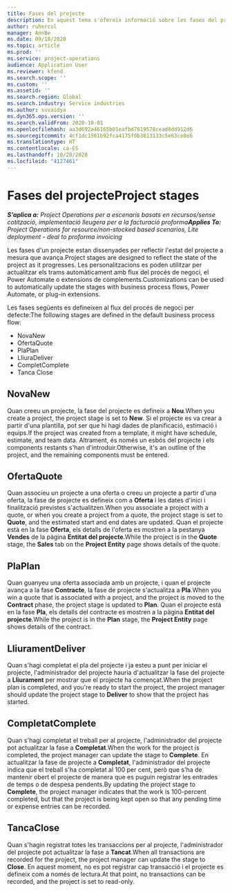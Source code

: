 ```yaml
---
title: Fases del projecte
description: En aquest tema s'ofereix informació sobre les fases del projecte disponibles al Microsoft Dynamics Project Operations.
author: ruhercul
manager: AnnBe
ms.date: 09/18/2020
ms.topic: article
ms.prod: ''
ms.service: project-operations
audience: Application User
ms.reviewer: kfend
ms.search.scope: ''
ms.custom: ''
ms.assetid: ''
ms.search.region: Global
ms.search.industry: Service industries
ms.author: suvaidya
ms.dyn365.ops.version: ''
ms.search.validFrom: 2020-10-01
ms.openlocfilehash: aa3d692a46165b01eafbd7619578cead8dd912d6
ms.sourcegitcommit: 4cf1dc1561b92fca4175f0b3813133c5e63ce8e6
ms.translationtype: HT
ms.contentlocale: ca-ES
ms.lasthandoff: 10/28/2020
ms.locfileid: "4127461"
---
```

# <a name="project-stages"></a><span data-ttu-id="6d085-103">Fases del projecte</span><span class="sxs-lookup"><span data-stu-id="6d085-103">Project stages</span></span>

<span data-ttu-id="6d085-104">_**S'aplica a:** Project Operations per a escenaris basats en recursos/sense cotització, implementació lleugera per a la facturació proforma_</span><span class="sxs-lookup"><span data-stu-id="6d085-104">_**Applies To:** Project Operations for resource/non-stocked based scenarios, Lite deployment - deal to proforma invoicing_</span></span>

<span data-ttu-id="6d085-105">Les fases d'un projecte estan dissenyades per reflectir l'estat del projecte a mesura que avança.</span><span class="sxs-lookup"><span data-stu-id="6d085-105">Project stages are designed to reflect the state of the project as it progresses.</span></span> <span data-ttu-id="6d085-106">Les personalitzacions es poden utilitzar per actualitzar els trams automàticament amb flux del procés de negoci, el Power Automate o extensions de complements.</span><span class="sxs-lookup"><span data-stu-id="6d085-106">Customizations can be used to automatically update the stages with business process flows, Power Automate, or plug-in extensions.</span></span>

<span data-ttu-id="6d085-107">Les fases següents es defineixen al flux del procés de negoci per defecte:</span><span class="sxs-lookup"><span data-stu-id="6d085-107">The following stages are defined in the default business process flow:</span></span>

- <span data-ttu-id="6d085-108">Nova</span><span class="sxs-lookup"><span data-stu-id="6d085-108">New</span></span>
- <span data-ttu-id="6d085-109">Oferta</span><span class="sxs-lookup"><span data-stu-id="6d085-109">Quote</span></span>
- <span data-ttu-id="6d085-110">Pla</span><span class="sxs-lookup"><span data-stu-id="6d085-110">Plan</span></span>
- <span data-ttu-id="6d085-111">Lliura</span><span class="sxs-lookup"><span data-stu-id="6d085-111">Deliver</span></span>
- <span data-ttu-id="6d085-112">Complet</span><span class="sxs-lookup"><span data-stu-id="6d085-112">Complete</span></span>
- <span data-ttu-id="6d085-113">Tanca </span><span class="sxs-lookup"><span data-stu-id="6d085-113">Close</span></span> 

## <a name="new"></a><span data-ttu-id="6d085-114">Nova</span><span class="sxs-lookup"><span data-stu-id="6d085-114">New</span></span>

<span data-ttu-id="6d085-115">Quan creeu un projecte, la fase del projecte es defineix a **Nou**.</span><span class="sxs-lookup"><span data-stu-id="6d085-115">When you create a project, the project stage is set to **New**.</span></span> <span data-ttu-id="6d085-116">Si el projecte es va crear a partir d'una plantilla, pot ser que hi hagi dades de planificació, estimació i equips.</span><span class="sxs-lookup"><span data-stu-id="6d085-116">If the project was created from a template, it might have schedule, estimate, and team data.</span></span> <span data-ttu-id="6d085-117">Altrament, és només un esbós del projecte i els components restants s'han d'introduir.</span><span class="sxs-lookup"><span data-stu-id="6d085-117">Otherwise, it's an outline of the project, and the remaining components must be entered.</span></span>

## <a name="quote"></a><span data-ttu-id="6d085-118">Oferta</span><span class="sxs-lookup"><span data-stu-id="6d085-118">Quote</span></span>

<span data-ttu-id="6d085-119">Quan associeu un projecte a una oferta o creeu un projecte a partir d'una oferta, la fase de projecte es defineix com a **Oferta** i les dates d'inici i finalització previstes s'actualitzen.</span><span class="sxs-lookup"><span data-stu-id="6d085-119">When you associate a project with a quote, or when you create a project from a quote, the project stage is set to **Quote**, and the estimated start and end dates are updated.</span></span> <span data-ttu-id="6d085-120">Quan el projecte està en la fase **Oferta**, els detalls de l'oferta es mostren a la pestanya **Vendes** de la pàgina **Entitat del projecte**.</span><span class="sxs-lookup"><span data-stu-id="6d085-120">While the project is in the **Quote** stage, the **Sales** tab on the **Project Entity** page shows details of the quote.</span></span>

## <a name="plan"></a><span data-ttu-id="6d085-121">Pla</span><span class="sxs-lookup"><span data-stu-id="6d085-121">Plan</span></span>

<span data-ttu-id="6d085-122">Quan guanyeu una oferta associada amb un projecte, i quan el projecte avança a la fase **Contracte**, la fase de projecte s'actualitza a **Pla**.</span><span class="sxs-lookup"><span data-stu-id="6d085-122">When you win a quote that is associated with a project, and the project is moved to the **Contract** phase, the project stage is updated to **Plan**.</span></span> <span data-ttu-id="6d085-123">Quan el projecte està en la fase **Pla**, els detalls del contracte es mostren a la pàgina **Entitat del projecte**.</span><span class="sxs-lookup"><span data-stu-id="6d085-123">While the project is in the **Plan** stage, the **Project Entity** page shows details of the contract.</span></span>

## <a name="deliver"></a><span data-ttu-id="6d085-124">Lliurament</span><span class="sxs-lookup"><span data-stu-id="6d085-124">Deliver</span></span>

<span data-ttu-id="6d085-125">Quan s'hagi completat el pla del projecte i ja esteu a punt per iniciar el projecte, l'administrador del projecte hauria d'actualitzar la fase del projecte a **Lliurament** per mostrar que el projecte ha començat.</span><span class="sxs-lookup"><span data-stu-id="6d085-125">When the project plan is completed, and you're ready to start the project, the project manager should update the project stage to **Deliver** to show that the project has started.</span></span>

## <a name="complete"></a><span data-ttu-id="6d085-126">Completat</span><span class="sxs-lookup"><span data-stu-id="6d085-126">Complete</span></span> 

<span data-ttu-id="6d085-127">Quan s'hagi completat el treball per al projecte, l'administrador del projecte pot actualitzar la fase a **Completat**.</span><span class="sxs-lookup"><span data-stu-id="6d085-127">When the work for the project is completed, the project manager can update the stage to **Complete**.</span></span> <span data-ttu-id="6d085-128">En actualitzar la fase de projecte a **Completat**, l'administrador del projecte indica que el treball s'ha completat al 100 per cent, però que s'ha de mantenir obert el projecte de manera que es puguin registrar les entrades de temps o de despesa pendents.</span><span class="sxs-lookup"><span data-stu-id="6d085-128">By updating the project stage to **Complete**, the project manager indicates that the work is 100-percent completed, but that the project is being kept open so that any pending time or expense entries can be recorded.</span></span>

## <a name="close"></a><span data-ttu-id="6d085-129">Tanca</span><span class="sxs-lookup"><span data-stu-id="6d085-129">Close</span></span>

<span data-ttu-id="6d085-130">Quan s'hagin registrat totes les transaccions per al projecte, l'administrador del projecte pot actualitzar la fase a **Tancat**.</span><span class="sxs-lookup"><span data-stu-id="6d085-130">When all transactions are recorded for the project, the project manager can update the stage to **Close**.</span></span> <span data-ttu-id="6d085-131">En aquest moment, no es pot registrar cap transacció i el projecte es defineix com a només de lectura.</span><span class="sxs-lookup"><span data-stu-id="6d085-131">At that point, no transactions can be recorded, and the project is set to read-only.</span></span>

